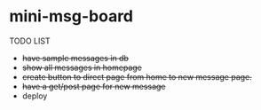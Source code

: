 # mini-msg-board


TODO LIST
- ~~have sample messages in db~~
- ~~show all messages in homepage~~
- ~~create button to direct page from home to new message page.~~
- ~~have a get/post page for new message~~
- deploy